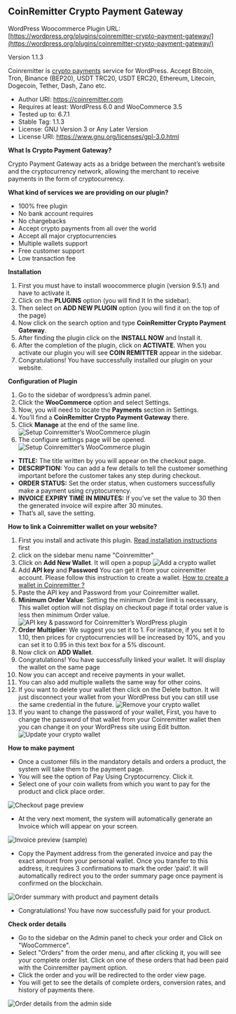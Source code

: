 CoinRemitter Crypto Payment Gateway
-----------------------------------------------------------
WordPress Woocommerce Plugin URL: [https://wordpress.org/plugins/coinremitter-crypto-payment-gateway/](https://wordpress.org/plugins/coinremitter-crypto-payment-gateway/)

Version 1.1.3

Coinremitter is [crypto payments](http://coinremitter.com) service for WordPress. Accept Bitcoin, Tron, Binance (BEP20), USDT TRC20, USDT ERC20, Ethereum, Litecoin, Dogecoin, Tether, Dash, Zano etc.

* Author URI: https://coinremitter.com
* Requires at least: WordPress 6.0 and WooCommerce 3.5
* Tested up to: 6.7.1
* Stable Tag: 1.1.3
* License: GNU Version 3 or Any Later Version
* License URI: https://www.gnu.org/licenses/gpl-3.0.html


**What Is Crypto Payment Gateway?**

Crypto Payment Gateway acts as a bridge between the merchant’s website and the cryptocurrency network, allowing the merchant to receive payments in the form of cryptocurrency.


**What kind of services we are providing on our plugin?**

* 100% free plugin
* No bank account requires
* No chargebacks
* Accept crypto payments from all over the world
* Accept all major cryptocurrencies
* Multiple wallets support
* Free customer support
* Low transaction fee

**Installation**
1. First you must have to install woocommerce plugin (version 9.5.1) and have to activate it.
2. Click on the **PLUGINS** option (you will find It In the sidebar).
3. Then select on **ADD NEW PLUGIN** option (you will find it on the top of the page)
4. Now click on the search option and type **CoinRemitter Crypto Payment Gateway**.
5. After finding the plugin click on the **INSTALL NOW** and Install it.
6. After the completion of the plugin, click on **ACTIVATE**. When you activate our plugin you will see **COIN REMITTER** appear in the sidebar.
7. Congratulations! You have successfully installed our plugin on your website.


**Configuration of Plugin**
1. Go to the sidebar of wordpress’s admin panel.
2. Click the **WooCommerce** option and select Settings.
3. Now, you will need to locate the **Payments** section in Settings.
4. You’ll find a **CoinRemitter Crypto Payment Gateway** there.
5. Click **Manage** at the end of the same line.
![Setup Coinremitter’s WooCommerce plugin](https://coinremitter.com/assets/img/screenshots/woocomerce_plugin/1_Payments_manage.png)
6. The configure settings page will be opened.
![Setup Coinremitter’s WooCommerce plugin](https://coinremitter.com/assets/img/screenshots/woocomerce_plugin/2_Configure.png)
* **TITLE:** The title written by you will appear on the checkout page.
* **DESCRIPTION:** You can add a few details to tell the customer something important before the customer takes any step during checkout.
* **ORDER STATUS:** Set the order status, when customers successfully make a payment using cryptocurrency.
* **INVOICE EXPIRY TIME IN MINUTES:** If you’ve set the value to 30 then the generated invoice will expire after 30 minutes.
* That’s all, save the setting.


**How to link a Coinremitter wallet on your website?**

1. First you install and activate this plugin. [Read installation instructions](#installation) first
2. click on the sidebar menu name "Coinremitter"
3. Click on **Add New Wallet**. It will open a popup
![Add a crypto wallet](https://coinremitter.com/assets/img/screenshots/woocomerce_plugin/3_Add_wallet.png)
4. Add **API key** and **Password** You can get it from your coinremitter account. Please follow this instruction to create a wallet. [How to create a wallet in Coinremitter ?](https://blog.coinremitter.com/how-to-create-a-wallet-on-coinremitter)
5. Paste the API key and Password from your Coinremitter wallet.
6. **Minimum Order Value**: Setting the minimum Order limit is necessary, This wallet option will not display on checkout page if total order value is less then minimum Order value.
![API key & password for Coinremitter’s WordPress plugin](https://coinremitter.com/assets/img/screenshots/woocomerce_plugin/4_Api_Key_And_Password.png)
7. **Order Multiplier**: We suggest you set it to 1. For instance, if you set it to 1.10, then prices for cryptocurrencies will be increased by 10%, and you can set it to 0.95 in this text box for a 5% discount.
8. Now click on **ADD Wallet**.
9. Congratulations! You have successfully linked your wallet. It will display the wallet on the same page
10. Now you can accept and receive payments in your wallet.
11. You can also add multiple wallets the same way for other coins.
12. If you want to delete your wallet then click on the Delete button. It will just disconnect your wallet from your WordPress but you can still use the same credential in the future.
![Remove your crypto wallet](https://coinremitter.com/assets/img/screenshots/woocomerce_plugin/5_Remove_Wallet.png)
13. If you want to change the password of your wallet, First, you have to change the password of that wallet from your Coinremitter wallet then you can change it on your WordPress site using Edit button.
![Update your crypto wallet](https://coinremitter.com/assets/img/screenshots/woocomerce_plugin/6_Edit_Wallet.png)


**How to make payment**
* Once a customer fills in the mandatory details and orders a product, the system will take them to the payment page.
* You will see the option of Pay Using Cryptocurrency. Click it.
* Select one of your coin wallets from which you want to pay for the product and click place order.

![Checkout page preview](https://coinremitter.com/assets/img/screenshots/woocomerce_plugin/7_Check_out.png)

* At the very next moment, the system will automatically generate an Invoice which will appear on your screen.

![Invoice preview (sample)](https://coinremitter.com/assets/img/screenshots/woocomerce_plugin/8_Invoice_Generated.png)

* Copy the Payment address from the generated invoice and pay the exact amount from your personal wallet. Once you transfer to this address, it requires 3 confirmations to mark the order ‘paid’. It will automatically redirect you to the order summary page once payment is confirmed on the blockchain.

![Order summary with product and payment details](https://coinremitter.com/assets/img/screenshots/woocomerce_plugin/9_Order_summary.png)

* Congratulations! You have now successfully paid for your product.

**Check order details**

* Go to the sidebar on the Admin panel to check your order and Click on "WooCommerce".
* Select "Orders" from the order menu, and after clicking it, you will see your complete order list. Click on one of these orders that had been paid with the Coinremitter payment option.
* Click the order and you will be redirected to the order view page.
* You will get to see the details of complete orders, conversion rates, and history of payments there.

![Order details from the admin side](https://coinremitter.com/assets/img/screenshots/woocomerce_plugin/10_Admin_Order_Status.png)


